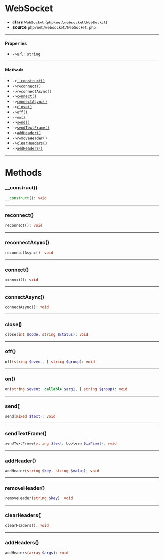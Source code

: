 # WebSocket

- **class** `WebSocket` (`php\net\websocket\WebSocket`)
- **source** `php/net/websocket/WebSocket.php`

---

#### Properties

- `->`[`url`](#prop-url) : `string`

---

#### Methods

- `->`[`__construct()`](#method-__construct)
- `->`[`reconnect()`](#method-reconnect)
- `->`[`reconnectAsync()`](#method-reconnectasync)
- `->`[`connect()`](#method-connect)
- `->`[`connectAsync()`](#method-connectasync)
- `->`[`close()`](#method-close)
- `->`[`off()`](#method-off)
- `->`[`on()`](#method-on)
- `->`[`send()`](#method-send)
- `->`[`sendTextFrame()`](#method-sendtextframe)
- `->`[`addHeader()`](#method-addheader)
- `->`[`removeHeader()`](#method-removeheader)
- `->`[`clearHeaders()`](#method-clearheaders)
- `->`[`addHeaders()`](#method-addheaders)

---
# Methods

<a name="method-__construct"></a>

### __construct()
```php
__construct(): void
```

---

<a name="method-reconnect"></a>

### reconnect()
```php
reconnect(): void
```

---

<a name="method-reconnectasync"></a>

### reconnectAsync()
```php
reconnectAsync(): void
```

---

<a name="method-connect"></a>

### connect()
```php
connect(): void
```

---

<a name="method-connectasync"></a>

### connectAsync()
```php
connectAsync(): void
```

---

<a name="method-close"></a>

### close()
```php
close(int $code, string $status): void
```

---

<a name="method-off"></a>

### off()
```php
off(string $event, [ string $group): void
```

---

<a name="method-on"></a>

### on()
```php
on(string $event, callable $arg1, [ string $group): void
```

---

<a name="method-send"></a>

### send()
```php
send(mixed $text): void
```

---

<a name="method-sendtextframe"></a>

### sendTextFrame()
```php
sendTextFrame(string $text, boolean $isFinal): void
```

---

<a name="method-addheader"></a>

### addHeader()
```php
addHeader(string $key, string $value): void
```

---

<a name="method-removeheader"></a>

### removeHeader()
```php
removeHeader(string $key): void
```

---

<a name="method-clearheaders"></a>

### clearHeaders()
```php
clearHeaders(): void
```

---

<a name="method-addheaders"></a>

### addHeaders()
```php
addHeaders(array $args): void
```